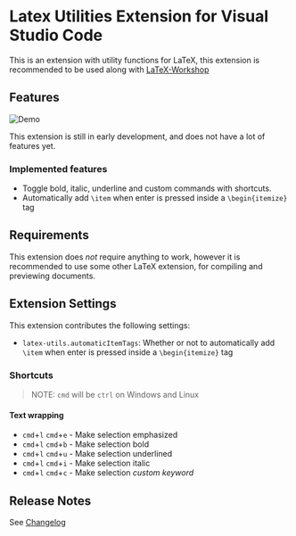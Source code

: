 # Latex Utilities Extension for Visual Studio Code

This is an extension with utility functions for LaTeX,
this extension is recommended to be used along with [LaTeX-Workshop](https://marketplace.visualstudio.com/items?itemName=James-Yu.latex-workshop)

## Features

![Demo](./demo.gif)

This extension is still in early development, and does not have a lot of features yet.

### Implemented features

- Toggle bold, italic, underline and custom commands with shortcuts.
- Automatically add `\item` when enter is pressed inside a `\begin{itemize}` tag

## Requirements

This extension does _not_ require anything to work,
however it is recommended to use some other LaTeX extension, for compiling and previewing documents.

## Extension Settings

This extension contributes the following settings:

- `latex-utils.automaticItemTags`: Whether or not to automatically add `\item` when enter is pressed inside a `\begin{itemize}` tag

### Shortcuts

> NOTE: `cmd` will be `ctrl` on Windows and Linux

#### Text wrapping
- `cmd`+`l` `cmd`+`e` - Make selection emphasized
- `cmd`+`l` `cmd`+`b` - Make selection bold
- `cmd`+`l` `cmd`+`u` - Make selection underlined
- `cmd`+`l` `cmd`+`i` - Make selection italic
- `cmd`+`l` `cmd`+`c` - Make selection _custom keyword_

## Release Notes

See [Changelog](./CHANGELOG.md)
